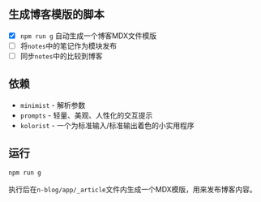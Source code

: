 ## 生成博客模版的脚本

- [x] `npm run g` 自动生成一个博客MDX文件模版
- [ ] 将`notes`中的笔记作为模块发布
- [ ] 同步`notes`中的比较到博客

## 依赖

- `minimist` - 解析参数
- `prompts` - 轻量、美观、人性化的交互提示
- `kolorist` - 一个为标准输入/标准输出着色的小实用程序

## 运行

```bash
npm run g
```

执行后在`n-blog/app/_article`文件内生成一个MDX模版，用来发布博客内容。